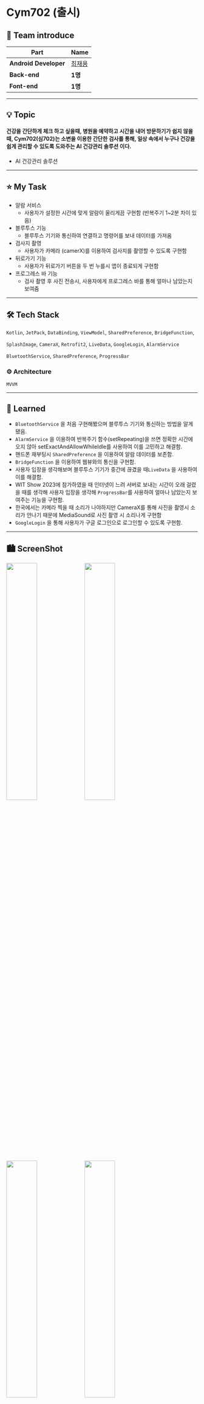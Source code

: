 
# <b> Cym702 (출시)</b>


<h2 id="0">
    <b>💁 Team  introduce </b>
</h2>

| Part                 | Name                                                |
| -------------------- | --------------------------------------------------- |
| **Android Developer** | <a href="https://github.com/Jaeyonging">최재용 </a>   |
| **Back-end**         | <b>1명<b>     |
| **Font-end**         | <b>1명<b>     |



<hr>

<h2 id="0.5">
    <b>💡 Topic</b>
</h2>

#### 건강을 간단하게 체크 하고 싶을때, 병원을 예약하고 시간을 내어 방문하기가 쉽지 않을 때, Cym702(심702)는 소변을 이용한 간단한 검사를 통해, 일상 속에서 누구나 건강을 쉽게 관리할 수 있도록 도와주는 AI 건강관리 솔루션 이다. 

- AI 건강관리 솔루션

<hr>
<h2 id="0.5">
    <b>⭐️  My Task</b>
</h2>

- 알람 서비스
    - 사용자가 설정한 시간에 맞게 알람이 울리게끔 구현함 (반복주기 1~2분 차이 있음)
- 블루투스 기능
    - 블루투스 기기와 통신하여 연결하고 명령어를 보내 데이터를 가져옴
- 검사지 촬영
    - 사용자가 카메라 (camerX)를 이용하여 검사지를 촬영할 수 있도록 구현함
- 뒤로가기 기능
    - 사용자가 뒤로가기 버튼을 두 번 누를시 앱이 종료되게 구현함
- 프로그레스 바 기능
    - 검사 촬영 후 사진 전송시, 사용자에게 프로그레스 바를 통해 얼마나 남았는지 보여줌
<hr>


<h2 id="2">🛠 Tech Stack</h2>

`Kotlin`, `JetPack`, `DataBinding`, `ViewModel`, `SharedPreference`, `BridgeFunction`,

`SplashImage`, `CameraX`, `Retrofit2`, `LiveData`, `GoogleLogin`, `AlarmService`

`BluetoothService`, `SharedPreference`, `ProgressBar`

 ### ⚙️ Architecture

`MVVM`
<hr>
  
<h2 id="0.5">
    <b>🤔 Learned</b>
</h2>

- `BluetoothService` 을 처음 구현해봤으며 블루투스 기기와 통신하는 방법을 알게 됐음.
- `AlarmService` 을 이용하여 반복주기 함수(setRepeating)을 쓰면 정확한 시간에 오지 않아 setExactAndAllowWhileIdle를 사용하여 이를 고민하고 해결함.
- 핸드폰 재부팅시 `SharedPreference` 을 이용하여 알람 데이터를 보존함.
- `BridgeFunction` 을 이용하여 웹뷰와의 통신을 구현함.
- 사용자 입장을 생각해보며 블루투스 기기가 중간에 끊겼을 때`LiveData` 을 사용하여 이를 해결함.
- WIT Show 2023에 참가하였을 때 인터넷이 느려 서버로 보내는 시간이 오래 걸렸을 때를 생각해 사용자 입장을 생각해 `ProgressBar`를 사용하여 얼마나 남았는지 보여주는 기능을 구현함.
- 한국에서는 카메라 찍을 때 소리가 나야하지만 CameraX를 통해 사진을 촬영시 소리가 안나기 때문에 MediaSound로 사진 촬영 시 소리나게 구현함
- `GoogleLogin` 을 통해 사용자가 구글 로그인으로 로그인할 수 있도록 구현함.

<hr>

<h2 id="3">🏙 ScreenShot</h2>

<p float="left">  
<img width="40%" src="/image/Splash.jpg">
<img width="40%" src="/image/googleLogin.jpg">
</p>
  
<p float="left">  
<img width="40%" src="/image/main.jpg">
<img width="40%" src="/image/Screenshot_20230501-155300_Cym702.jpg">
</p>
  
<p float="left">  
<img width="40%" src="/image/Screenshot_20230501-192828_Cym702_developer.jpg">
<img width="40%" src="/image/Screenshot_20230501-192839_Cym702_developer.jpg">
</p>
  
<p float="left">  
<img width="40%" src="/image/Screenshot_20230501-163136_Cym702.jpg">
<img width="40%" src="/image/Screenshot_20230215-141943_Cym702 Developer.jpg">
</p>

  
<p float="left">  
<img width="40%" src="/image/1-9.jpg">
<img width="40%" src="/image/1-10.jpg">
</p>
  
 <p float="left">  
<img width="40%" src="/image/1-4.jpg">
<img width="40%" src="/image/1-5.jpg">
</p>
  
 <p float="left">  
<img width="40%" src="/image/1-6.jpg">
<img width="40%" src="/image/1-7.jpg">
</p>
  
 <p float="left">  
<img width="40%" src="/image/Screenshot_20230501-192844_Cym702_developer.jpg">
<img width="40%" src="/image/Screenshot_20230501-155352_Cym702.jpg">
</p>

